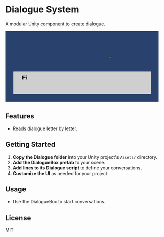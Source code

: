# Dialogue System

A modular Unity component to create dialogue.

![Dialogue Demo](unity-dialogue.gif)

## Features
- Reads dialogue letter by letter.

## Getting Started
1. **Copy the Dialogue folder** into your Unity project's `Assets/` directory.
2. **Add the DialogueBox prefab** to your scene.
3. **Add lines to its Dialogue script** to define your conversations.
4. **Customize the UI** as needed for your project.

## Usage
- Use the DialogueBox to start conversations.

## License
MIT
